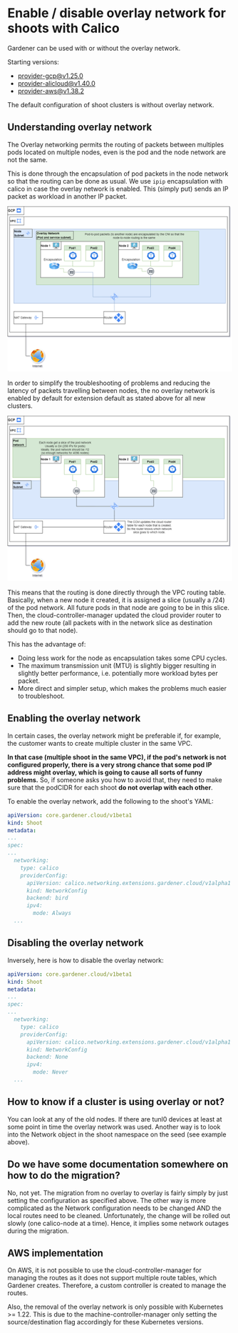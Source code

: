 # Enable / disable overlay network for shoots with Calico
Gardener can be used with or without the overlay network. 

Starting versions:
- [provider-gcp@v1.25.0](https://github.com/gardener/gardener-extension-provider-gcp/releases/tag/v1.25.0)
- [provider-alicloud@v1.40.0](https://github.com/gardener/gardener-extension-provider-alicloud/commit/3f3942635c850b443309697c51f66a605fbddc4b)
- [provider-aws@v1.38.2](https://github.com/gardener/gardener-extension-provider-aws/releases/tag/v1.38.2)

The default configuration of shoot clusters is without overlay network.

## Understanding overlay network
The Overlay networking permits the routing of packets between multiples pods located on multiple nodes, even is the pod and the node network are not the same.

This is done through the encapsulation of pod packets in the node network so that the routing can be done as usual. We use `ipip` encapsulation with calico in case the overlay network is enabled. This (simply put) sends an IP packet as workload in another IP packet.

![](./assets/Overlay-Network.drawio.png)

In order to simplify the troubleshooting of problems and reducing the latency of packets travelling between nodes, the no overlay network is enabled by default for extension default as stated above for all new clusters.

![](./assets/No-Overlay-Network.drawio.png)

This means that the routing is done directly through the VPC routing table. Basically, when a new node it created, it is assigned a slice (usually a /24) of the pod network. All future pods in that node are going to be in this slice. Then, the cloud-controller-manager updated the cloud provider router to add the new route (all packets with in the network slice as destination should go to that node).

This has the advantage of:
- Doing less work for the node as encapsulation takes some CPU cycles.
- The maximum transmission unit (MTU) is slightly bigger resulting in slightly better performance, i.e. potentially more workload bytes per packet.
- More direct and simpler setup, which makes the problems much easier to troubleshoot.

## Enabling the overlay network
In certain cases, the overlay network might be preferable if, for example, the customer wants to create multiple cluster in the same VPC. 

**In that case (multiple shoot in the same VPC), if the pod's network is not configured properly, there is a very strong chance that some pod IP address might overlay, which is going to cause all sorts of funny problems.** So, if someone asks you how to avoid that, they need to make sure that the podCIDR for each shoot **do not overlap with each other**.

To enable the overlay network, add the following to the shoot's YAML:
```yaml
apiVersion: core.gardener.cloud/v1beta1
kind: Shoot
metadata:
...
spec:
...
  networking:
    type: calico
    providerConfig:
      apiVersion: calico.networking.extensions.gardener.cloud/v1alpha1
      kind: NetworkConfig
      backend: bird
      ipv4:
        mode: Always
  ...
```

## Disabling the overlay network
Inversely, here is how to disable the overlay network:
```yaml
apiVersion: core.gardener.cloud/v1beta1
kind: Shoot
metadata:
...
spec:
...
  networking:
    type: calico
    providerConfig:
      apiVersion: calico.networking.extensions.gardener.cloud/v1alpha1
      kind: NetworkConfig
      backend: None
      ipv4:
        mode: Never
  ...
```

## How to know if a cluster is using overlay or not?
You can look at any of the old nodes. If there are tunl0 devices at least at some point in time the overlay network was used.
Another way is to look into the Network object in the shoot namespace on the seed (see example above).

## Do we have some documentation somewhere on how to do the migration?
No, not yet. The migration from no overlay to overlay is fairly simply by just setting the configuration as specified above. The other way is more complicated as the Network configuration needs to be changed AND the local routes need to be cleaned.
Unfortunately, the change will be rolled out slowly (one calico-node at a time). Hence, it implies some network outages during the migration.

## AWS implementation
On AWS, it is not possible to use the cloud-controller-manager for managing the routes as it does not support multiple route tables, which Gardener creates. Therefore, a custom controller is created to manage the routes.

Also, the removal of the overlay network is only possible with Kubernetes >= 1.22. This is due to the machine-controller-manager only setting the source/destination flag accordingly for these Kubernetes versions.